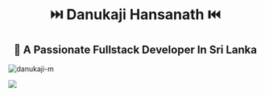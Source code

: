 <h1 align="center">⏭️ Danukaji Hansanath ⏮️</h1> 
<h2 align="center" color="blue" >📝 A Passionate Fullstack Developer In Sri Lanka</h2>
<p align="left"> <img src="https://komarev.com/ghpvc/?username=danukaji-m&label=Profile%20views&color=0e75b6&style=flat" alt="danukaji-m" /> </p>
<img src="https://avatars.githubusercontent.com/u/94730271?s=400&u=0fd2887e24a412974aca5c76d68f20f18fa61919&v=4">